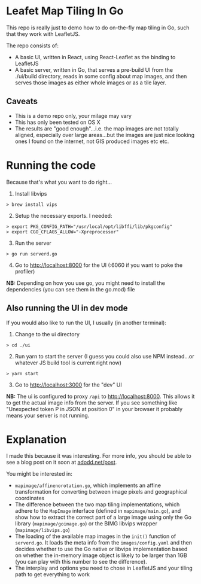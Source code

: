 # Leafet Map Tiling In Go

This repo is really just to demo how to do on-the-fly map tiling in Go, such that they work with LeafletJS.

The repo consists of:

 * A basic UI, written in React, using React-Leaflet as the binding to LeafletJS
 * A basic server, written in Go, that serves a pre-build UI from the ./ui/build directory, reads in some config about map images, and then serves those images as either whole images or as a tile layer.


## Caveats

 * This is a demo repo only, your milage may vary
 * This has only been tested on OS X
 * The results are "good enough"...i.e. the map images are not totally aligned, especially over large areas...but the images are just nice looking ones I found on the internet, not GIS produced images etc etc.

# Running the code

Because that's what you want to do right...

 1. Install libvips
    
   ```
> brew install vips
```

 2. Setup the necessary exports. I needed:
    
   ```
> export PKG_CONFIG_PATH="/usr/local/opt/libffi/lib/pkgconfig"
> export CGO_CFLAGS_ALLOW="-Xpreprocessor"
```

 3. Run the server

   ```
   > go run serverd.go
   ```
 4. Go to [http://localhost:8000](http://localhost:8000) for the UI (:6060 if you want to poke the profiler)

 
**NB:** Depending on how you use go, you might need to install the dependencies (you can see them in the go.mod) file

## Also running the UI in dev mode

If you would also like to run the UI, I usually (in another terminal):

 1. Change to the ui directory

 ```
 > cd ./ui
 ```
 
 2. Run yarn to start the server (I guess you could also use NPM instead...or whatever JS build tool is current right now)
 
 ```
 > yarn start
 ```
 
 3. Go to [http://localhost:3000](http://localhost:3000) for the "dev" UI

**NB:** The ui is configured to proxy `/api` to [http://localhost:8000](http://localhost:8000). This allows it to get the actual image info from the server. If you see something like "Unexpected token P in JSON at position 0" in your browser it probably means your server is not running.

# Explanation

I made this because it was interesting. For more info, you should be able to see a blog post on it soon at [adodd.net/post](http://adodd.net/post).

You might be interested in:

 - `mapimage/affinenorotation.go`, which implements an affine transformation for converting between image pixels and geographical coordinates
 - The difference between the two map tiling implementations, which adhere to the `MapImage` interface (defined in `mapimage/main.go`), and show how to extract the correct part of a large image using only the Go library (`mapimage/goimage.go`) or the BIMG libvips wrapper (`mapimage/libvips.go`)
 - The loading of the available map images in the `init()` function of `serverd.go`. It loads the meta info from the `images/config.yaml` and then decides whether to use the Go native or libvips implementation based on whether the in-memory image object is likely to be larger than 1GB (you can play with this number to see the difference).
 - The interplay and options you need to chose in LeafletJS and your tiling path to get everything to work

